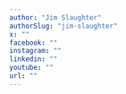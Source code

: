 ```yaml
---
author: "Jim Slaughter"
authorSlug: "jim-slaughter"
x: ""
facebook: ""
instagram: ""
linkedin: ""
youtube: ""
url: ""
---
```


